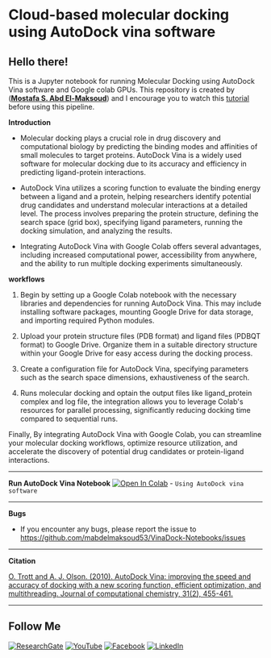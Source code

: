 # **Cloud-based molecular docking using AutoDock vina software** 


## Hello there!

This is a Jupyter notebook for running Molecular Docking using AutoDock Vina software and Google colab GPUs. This repository is created by ([**Mostafa S. Abd El-Maksoud**](https://github.com/mabdelmaksoud53)) and I encourage you to watch this [tutorial](https://youtu.be/xMXHnaEO-qk) before using this pipeline.

**Introduction**

- Molecular docking plays a crucial role in drug discovery and computational biology by predicting the binding modes and affinities of small molecules to target proteins. AutoDock Vina is a widely used software for molecular docking due to its accuracy and efficiency in predicting ligand-protein interactions.

- AutoDock Vina utilizes a scoring function to evaluate the binding energy between a ligand and a protein, helping researchers identify potential drug candidates and understand molecular interactions at a detailed level. The process involves preparing the protein structure, defining the search space (grid box), specifying ligand parameters, running the docking simulation, and analyzing the results.

- Integrating AutoDock Vina with Google Colab offers several advantages, including increased computational power, accessibility from anywhere, and the ability to run multiple docking experiments simultaneously. 

**workflows**

1. Begin by setting up a Google Colab notebook with the necessary libraries and dependencies for running AutoDock Vina. This may include installing software packages, mounting Google Drive for data storage, and importing required Python modules.

2. Upload your protein structure files (PDB format) and ligand files (PDBQT format) to Google Drive. Organize them in a suitable directory structure within your Google Drive for easy access during the docking process.

3. Create a configuration file for AutoDock Vina, specifying parameters such as the search space dimensions, exhaustiveness of the search.

4. Runs molecular docking and optain the output files like ligand_protein complex and log file, the integration allows you to leverage Colab's resources for parallel processing, significantly reducing docking time compared to sequential runs.

Finally, By integrating AutoDock Vina with Google Colab, you can streamline your molecular docking workflows, optimize resource utilization, and accelerate the discovery of potential drug candidates or protein-ligand interactions.


---

**Run AutoDock Vina Notebook** [![Open In Colab](https://colab.research.google.com/assets/colab-badge.svg)](https://colab.research.google.com/github/mabdelmaksoud53/VinaDock-Notebooks/blob/main/VinaDock_Notebooks.ipynb)  - `Using AutoDock vina software`

---
**Bugs**
- If you encounter any bugs, please report the issue to https://github.com/mabdelmaksoud53/VinaDock-Notebooks/issues

---
**Citation**

[O. Trott and A. J. Olson. (2010). AutoDock Vina: improving the speed and accuracy of docking with a new scoring function, efficient optimization, and multithreading. Journal of computational chemistry, 31(2), 455-461.](https://onlinelibrary.wiley.com/doi/10.1002/jcc.21334)

---
## Follow Me

[![ResearchGate](https://img.shields.io/badge/Follow%20me%20on-ResearchGate-00A98F?style=for-the-badge&logo=ResearchGate&logoColor=white)](https://www.researchgate.net/profile/Mostafa-Abd-El-Maksoud)
[![YouTube](https://img.shields.io/badge/Subscribe-YouTube-FF0000?style=for-the-badge&logo=YouTube&logoColor=white)](https://www.youtube.com/@mabdelmaksoud)
[![Facebook](https://img.shields.io/badge/Follow%20me%20on-Facebook-1877F2?style=for-the-badge&logo=Facebook&logoColor=white)](https://www.facebook.com/ph.mostsfa)
[![LinkedIn](https://img.shields.io/badge/Connect%20with%20me%20on-LinkedIn-0077B5?style=for-the-badge&logo=LinkedIn&logoColor=white)](https://www.linkedin.com/in/mostafa-sayed-abd-elmaksoud)
